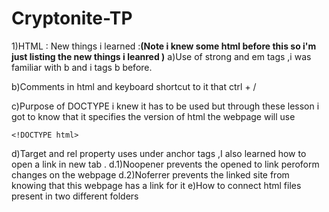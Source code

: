 # Cryptonite-TP
1)HTML :
New things i learned :<b>(Note i knew some html before this so i'm just listing the new things i leanred )</b>
a)Use of strong and em tags ,i was familiar with b and i tags b before.

b)Comments in html and keyboard shortcut to it that ctrl + /

c)Purpose of DOCTYPE i knew it has to be used but through these lesson i got to know that it specifies the version of html the webpage will use
```
<!DOCTYPE html>
```
d)Target and rel property uses under anchor tags ,I also learned how to open a link in new tab .
 d.1)Noopener prevents the opened to link peroform changes on the webpage
 d.2)Noferrer prevents the linked site from knowing that this webpage has a link for it
e)How to connect html files present in two different folders 
